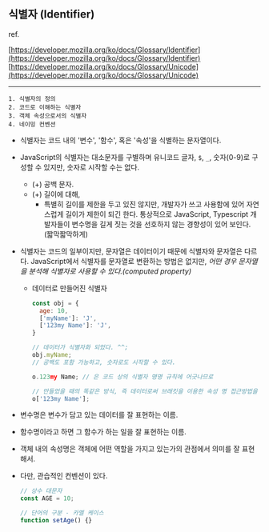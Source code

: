 ## 식별자 (Identifier)

ref.

[https://developer.mozilla.org/ko/docs/Glossary/Identifier](https://developer.mozilla.org/ko/docs/Glossary/Identifier)
[https://developer.mozilla.org/ko/docs/Glossary/Unicode](https://developer.mozilla.org/ko/docs/Glossary/Unicode)

---

```
1. 식별자의 정의
2. 코드로 이해하는 식별자
3. 객체 속성으로서의 식별자
4. 네이밍 컨벤션
```

- 식별자는 코드 내의 '변수', '함수', 혹은 '속성'을 식별하는 문자열이다.

- JavaScript의 식별자는 대소문자를 구별하며 유니코드 글자, `$`, `_`, 숫자(0-9)로 구성할 수 있지만, 숫자로 시작할 수는 없다.

  - (+) 공백 문자.
  - (+) 길이에 대해,
    - 특별히 길이를 제한을 두고 있진 않지만, 개발자가 쓰고 사용함에 있어 자연스럽게 길이가 제한이 되긴 한다. 통상적으로 JavaScript, Typescript 개발자들이 변수명을 길게 짓는 것을 선호하지 않는 경향성이 있어 보인다. (짧막짧막하게)

- 식별자는 코드의 일부이지만, 문자열은 데이터이기 때문에 식별자와 문자열은 다르다. JavaScript에서 식별자를 문자열로 변환하는 방법은 없지만, _어떤 경우 문자열을 분석해 식별자로 사용할 수 있다.(computed property)_

  - 데이터로 만들어진 식별자

    ```js
    const obj = {
      age: 10,
      ['myName']: 'J',
      ['123my Name']: 'J',
    }

    // 데이터가 식별자화 되었다. ^^;
    obj.myName;
    // 공백도 포함 가능하고, 숫자로도 시작할 수 있다.

    o.123my Name; // 은 코드 상의 식별자 명명 규칙에 어긋나므로

    // 만들었을 때의 똑같은 방식, 즉 데이터로써 브래킷을 이용한 속성 명 접근방법을 사용하면 접근이 가능하다.
    o['123my Name'];
    ```

- 변수명은 변수가 담고 있는 데이터를 잘 표현하는 이름.
- 함수명이라고 하면 그 함수가 하는 일을 잘 표현하는 이름.
- 객체 내의 속성명은 객체에 어떤 역할을 가지고 있는가의 관점에서 의미를 잘 표현해서.
- 다만, 관습적인 컨벤션이 있다.

  ```js
  // 상수 대문자
  const AGE = 10;

  // 단어의 구분 - 카멜 케이스
  function setAge() {}
  ```
